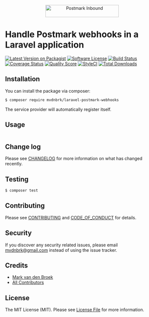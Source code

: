 <p align="center"><a href="https://postmarkapp.com" target="_blank"><img src="https://postmarkapp.com/images/logo.svg" alt="Postmark Inbound" width="240" height="40"></a>

# Handle Postmark webhooks in a Laravel application

[![Latest Version on Packagist][ico-version]][link-packagist]
[![Software License][ico-license]](LICENSE.md)
[![Build Status][ico-travis]][link-travis]
[![Coverage Status][ico-scrutinizer]][link-scrutinizer]
[![Quality Score][ico-code-quality]][link-code-quality]
[![StyleCI][ico-style-ci]][link-style-ci]
[![Total Downloads][ico-downloads]][link-downloads]

## Installation

You can install the package via composer:

``` bash
$ composer require mvdnbrk/laravel-postmark-webhooks
```

The service provider will automatically register itself.

## Usage

``` php

```

## Change log

Please see [CHANGELOG](CHANGELOG.md) for more information on what has changed recently.

## Testing

``` bash
$ composer test
```

## Contributing

Please see [CONTRIBUTING](CONTRIBUTING.md) and [CODE_OF_CONDUCT](CODE_OF_CONDUCT.md) for details.

## Security

If you discover any security related issues, please email mvdnbrk@gmail.com instead of using the issue tracker.

## Credits

- [Mark van den Broek][link-author]
- [All Contributors][link-contributors]

## License

The MIT License (MIT). Please see [License File](LICENSE.md) for more information.

[ico-version]: https://img.shields.io/packagist/v/mvdnbrk/laravel-postmark-webhooks.svg?style=flat-square
[ico-license]: https://img.shields.io/badge/license-MIT-brightgreen.svg?style=flat-square
[ico-travis]: https://img.shields.io/travis/mvdnbrk/laravel-postmark-webhooks/master.svg?style=flat-square
[ico-scrutinizer]: https://img.shields.io/scrutinizer/coverage/g/mvdnbrk/laravel-postmark-webhooks.svg?style=flat-square
[ico-code-quality]: https://img.shields.io/scrutinizer/g/mvdnbrk/laravel-postmark-webhooks.svg?style=flat-square
[ico-style-ci]: https://styleci.io/repos/149487979/shield?branch=master
[ico-downloads]: https://img.shields.io/packagist/dt/mvdnbrk/laravel-postmark-webhooks.svg?style=flat-square

[link-packagist]: https://packagist.org/packages/mvdnbrk/laravel-postmark-webhooks
[link-travis]: https://travis-ci.org/mvdnbrk/laravel-postmark-webhooks
[link-scrutinizer]: https://scrutinizer-ci.com/g/mvdnbrk/laravel-postmark-webhooks/code-structure
[link-code-quality]: https://scrutinizer-ci.com/g/mvdnbrk/laravel-postmark-webhooks
[link-style-ci]: https://styleci.io/repos/149487979
[link-downloads]: https://packagist.org/packages/mvdnbrk/laravel-postmark-webhooks
[link-author]: https://github.com/mvdnbrk
[link-contributors]: ../../contributors
